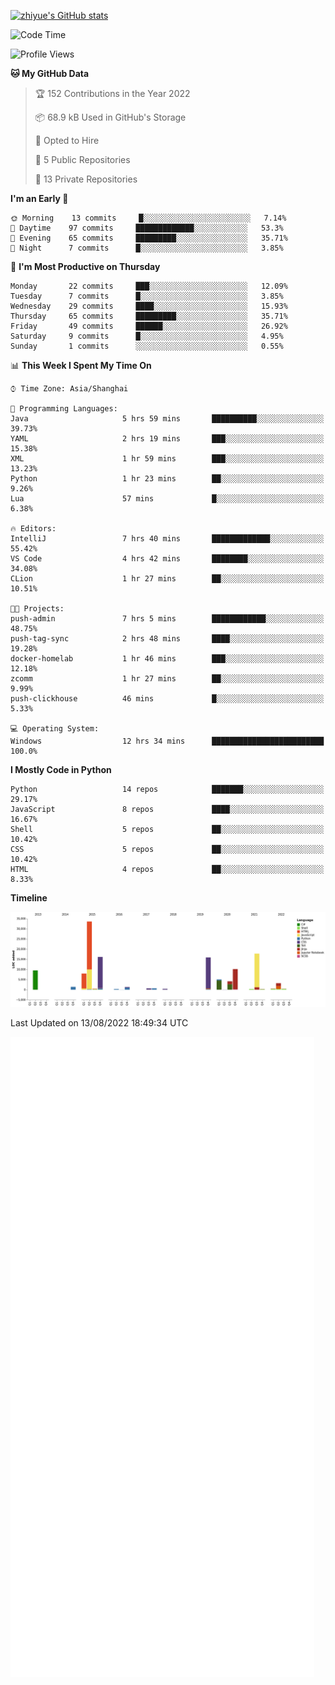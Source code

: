 
[![zhiyue's GitHub stats](https://github-readme-stats.vercel.app/api?username=zhiyue)](https://github.com/anuraghazra/github-readme-stats&&show_icons=true)

<!--START_SECTION:waka-->
![Code Time](http://img.shields.io/badge/Code%20Time-0%20secs-blue)

![Profile Views](http://img.shields.io/badge/Profile%20Views-0-blue)

**🐱 My GitHub Data** 

> 🏆 152 Contributions in the Year 2022
 > 
> 📦 68.9 kB Used in GitHub's Storage 
 > 
> 💼 Opted to Hire
 > 
> 📜 5 Public Repositories 
 > 
> 🔑 13 Private Repositories  
 > 
**I'm an Early 🐤** 

```text
🌞 Morning    13 commits     █░░░░░░░░░░░░░░░░░░░░░░░░   7.14% 
🌆 Daytime    97 commits     █████████████░░░░░░░░░░░░   53.3% 
🌃 Evening    65 commits     █████████░░░░░░░░░░░░░░░░   35.71% 
🌙 Night      7 commits      █░░░░░░░░░░░░░░░░░░░░░░░░   3.85%

```
📅 **I'm Most Productive on Thursday** 

```text
Monday       22 commits     ███░░░░░░░░░░░░░░░░░░░░░░   12.09% 
Tuesday      7 commits      █░░░░░░░░░░░░░░░░░░░░░░░░   3.85% 
Wednesday    29 commits     ████░░░░░░░░░░░░░░░░░░░░░   15.93% 
Thursday     65 commits     █████████░░░░░░░░░░░░░░░░   35.71% 
Friday       49 commits     ██████░░░░░░░░░░░░░░░░░░░   26.92% 
Saturday     9 commits      █░░░░░░░░░░░░░░░░░░░░░░░░   4.95% 
Sunday       1 commits      ░░░░░░░░░░░░░░░░░░░░░░░░░   0.55%

```


📊 **This Week I Spent My Time On** 

```text
⌚︎ Time Zone: Asia/Shanghai

💬 Programming Languages: 
Java                     5 hrs 59 mins       ██████████░░░░░░░░░░░░░░░   39.73% 
YAML                     2 hrs 19 mins       ███░░░░░░░░░░░░░░░░░░░░░░   15.38% 
XML                      1 hr 59 mins        ███░░░░░░░░░░░░░░░░░░░░░░   13.23% 
Python                   1 hr 23 mins        ██░░░░░░░░░░░░░░░░░░░░░░░   9.26% 
Lua                      57 mins             █░░░░░░░░░░░░░░░░░░░░░░░░   6.38%

🔥 Editors: 
IntelliJ                 7 hrs 40 mins       █████████████░░░░░░░░░░░░   55.42% 
VS Code                  4 hrs 42 mins       ████████░░░░░░░░░░░░░░░░░   34.08% 
CLion                    1 hr 27 mins        ██░░░░░░░░░░░░░░░░░░░░░░░   10.51%

🐱‍💻 Projects: 
push-admin               7 hrs 5 mins        ████████████░░░░░░░░░░░░░   48.75% 
push-tag-sync            2 hrs 48 mins       ████░░░░░░░░░░░░░░░░░░░░░   19.28% 
docker-homelab           1 hr 46 mins        ███░░░░░░░░░░░░░░░░░░░░░░   12.18% 
zcomm                    1 hr 27 mins        ██░░░░░░░░░░░░░░░░░░░░░░░   9.99% 
push-clickhouse          46 mins             █░░░░░░░░░░░░░░░░░░░░░░░░   5.33%

💻 Operating System: 
Windows                  12 hrs 34 mins      █████████████████████████   100.0%

```

**I Mostly Code in Python** 

```text
Python                   14 repos            ███████░░░░░░░░░░░░░░░░░░   29.17% 
JavaScript               8 repos             ████░░░░░░░░░░░░░░░░░░░░░   16.67% 
Shell                    5 repos             ██░░░░░░░░░░░░░░░░░░░░░░░   10.42% 
CSS                      5 repos             ██░░░░░░░░░░░░░░░░░░░░░░░   10.42% 
HTML                     4 repos             ██░░░░░░░░░░░░░░░░░░░░░░░   8.33%

```


**Timeline**

![Chart not found](https://raw.githubusercontent.com/zhiyue/zhiyue/main/charts/bar_graph.png) 


 Last Updated on 13/08/2022 18:49:34 UTC
<!--END_SECTION:waka-->

<!-- [![Top Langs](https://github-readme-stats.vercel.app/api/top-langs/?username=zhiyue)](https://github.com/anuraghazra/github-readme-stats) -->

![](./github-metrics.svg)

